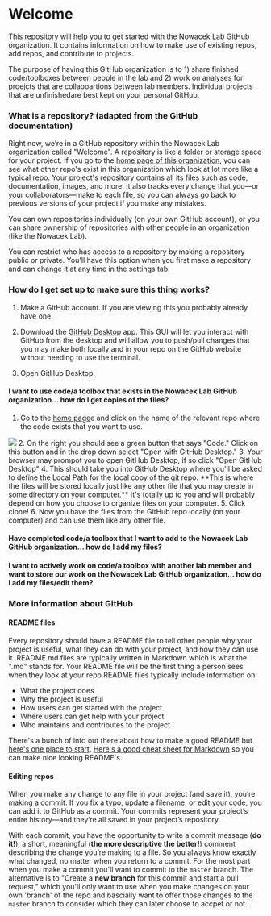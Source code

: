 # Welcome
This repository will help you to get started with the Nowacek Lab GitHub organization. It contains information on how to make use of existing repos, add repos, and contribute to projects.

The purpose of having this GitHub organization is to 1) share finished code/toolboxes between people in the lab and 2) work on analyses for proejcts that are collaboartions between lab members. Individual projects that are unfinishedare best kept on your personal GitHub.

### What is a repository? (adapted from the GitHub documentation)
Right now, we’re in a GitHub repository within the Nowacek Lab organization called "Welcome". A repository is like a folder or storage space for your project. If you go to the [home page of this organization](https://github.com/NowacekLab), you can see what other repo's exist in this organization which look at lot more like a typical repo. Your project's repository contains all its files such as code, documentation, images, and more. It also tracks every change that you—or your collaborators—make to each file, so you can always go back to previous versions of your project if you make any mistakes.

You can own repositories individually (on your own GitHub account), or you can share ownership of repositories with other people in an organization (like the Nowacek Lab). 

You can restrict who has access to a repository by making a repository public or private. You'll have this option when you first make a repository and can change it at any time in the settings tab. 


### How do I get set up to make sure this thing works?
1. Make a GitHub account. If you are viewing this you probably already have one. 

2. Download the [GitHub Desktop](https://desktop.github.com/) app. This GUI will let you interact with GitHub from the desktop and will allow you to push/pull changes that you may make both locally and in your repo on the GitHub website without needing to use the terminal. 

3. Open GitHub Desktop.

#### I want to use code/a toolbox that exists in the Nowacek Lab GitHub organization... how do I get copies of the files?

1. Go to the [home page](https://github.com/NowacekLab)e and click on the name of the relevant repo where the code exists that you want to use. 
<img src="img/clonerepo_1.jpg">
2. On the right you should see a green button that says "Code." Click on this button and in the drop down select "Open with GitHub Desktop."
3. Your browser may prompot you to open GitHub Desktop, if so click "Open GitHub Desktop"
4. This should take you into GitHub Desktop where you'll be asked to define the Local Path for the local copy of the git repo. **This is where the files will be stored locally just like any other file that you may create in some directory on your computer.** It's totally up to you and will probably depend on how you choose to organize files on your computer.
5. Click clone!
6. Now you have the files from the GitHub repo locally (on your computer) and can use them like any other file. 

#### Have completed code/a toolbox that I want to add to the Nowacek Lab GitHub organization... how do I add my files?

#### I want to actively work on code/a toolbox with another lab member and want to store our work on the Nowacek Lab GitHub organization... how do I add my files/edit them?

### More information about GitHub

#### README files
Every repository should have a README file to tell other people why your project is useful, what they can do with your project, and how they can use it. README.md files are typically written in Markdown which is what the ".md" stands for. Your README file will be the first thing a person sees when they look at your repo.README files typically include information on:

* What the project does
* Why the project is useful
* How users can get started with the project
* Where users can get help with your project
* Who maintains and contributes to the project

There's a bunch of info out there about how to make a good README but [here's one place to start](https://www.makeareadme.com/). [Here's a good cheat sheet for Markdown](https://commonmark.org/help/) so you can make nice looking README's.

#### Editing repos
When you make any change to any file in your project (and save it), you’re making a commit. If you fix a typo, update a filename, or edit your code, you can add it to GitHub as a commit. Your commits represent your project’s entire history—and they’re all saved in your project’s repository.

With each commit, you have the opportunity to write a commit message (**do it!**), a short, meaningful (**the more descriptive the better!**) comment describing the change you’re making to a file. So you always know exactly what changed, no matter when you return to a commit. For the most part when you make a commit you'll want to commit to the `master` branch. The alternative is to "Create a **new branch** for this commit and start a pull request," which you'll only want to use when you make changes on your own 'branch' of the repo and bascially want to offer those changes to the `master` branch to consider which they can later choose to accpet or not.


